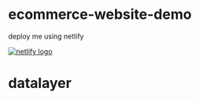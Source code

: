 # ecommerce-website-demo

deploy me using netlify

[![netlify logo](https://www.netlify.com/img/deploy/button.svg)](https://app.netlify.com/start/deploy?repository=https://github.com/SDerrouaziMediarithmics/ecommerce-website-demo)

# datalayer
